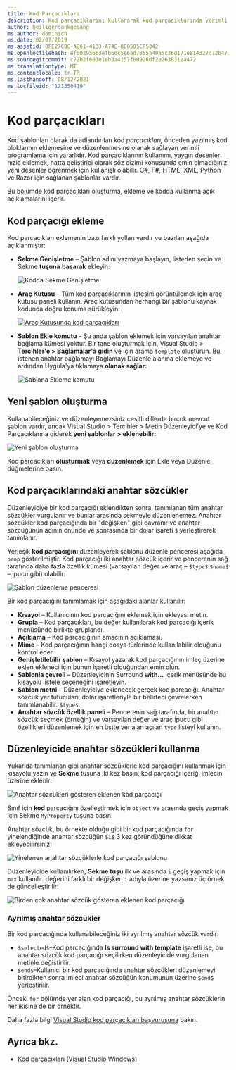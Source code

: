 ```yaml
---
title: Kod Parçacıkları
description: Kod parçacıklarını kullanarak kod parçacıklarında verimli bir şekilde program Mac için Visual Studio
author: heiligerdankgesang
ms.author: dominicn
ms.date: 02/07/2019
ms.assetid: 0FE27C0C-A861-4133-A74E-8D0505CF5342
ms.openlocfilehash: ef00295663efb60c5e6ad7855a49a5c36d171e814327c72b4775c68e0c10553a
ms.sourcegitcommit: c72b2f603e1eb3a4157f00926df2e263831ea472
ms.translationtype: MT
ms.contentlocale: tr-TR
ms.lasthandoff: 08/12/2021
ms.locfileid: "121350419"
---
```

# <a name="code-snippets"></a>Kod parçacıkları

Kod şablonları olarak da adlandırılan kod _parçacıkları,_ önceden yazılmış kod bloklarının eklemesine ve düzenlenmesine olanak sağlayan verimli programlama için yararlıdır. Kod parçacıklarının kullanımı, yaygın desenleri hızla eklemek, hatta geliştirici olarak söz dizimi konusunda emin olmadığınız yeni desenler öğrenmek için kullanışlı olabilir. C#, F#, HTML, XML, Python ve Razor için sağlanan şablonlar vardır.

Bu bölümde kod parçacıkları oluşturma, ekleme ve kodda kullanma açık açıklamalarını içerir.

## <a name="inserting-a-snippet"></a>Kod parçacığı ekleme

Kod parçacıkları eklemenin bazı farklı yolları vardır ve bazıları aşağıda açıklanmıştır:

- **Sekme Genişletme** &ndash; Şablon adını yazmaya başlayın, listeden seçin ve Sekme **tuşuna** **basarak** ekleyin:

  ![Kodda Sekme Genişletme](media/source-editor-image13.png)

- **Araç Kutusu** &ndash; Tüm kod parçacıklarının listesini görüntülemek için araç kutusu paneli kullanın. Araç kutusundan herhangi bir şablonu kaynak kodunda doğru konuma sürükleyin:

  [![Araç Kutusunda kod parçacıkları](media/source-editor-image14-sml.png)](media/source-editor-image14.png#lightbox)

- **Şablon Ekle komutu** &ndash; Şu anda şablon eklemek için varsayılan anahtar bağlama kümesi yoktur. Bir tane oluşturmak için, Visual Studio > **Tercihler'e > Bağlamalar'a gidin** ve için arama `template` oluşturun. Bu, istenen anahtar bağlamayı Bağlamayı Düzenle alanına eklemeye ve ardından Uygula'ya tıklamaya **olanak sağlar:**

  ![Şablona Ekleme komutu](media/source-editor-image15.png)

## <a name="creating-a-new-template"></a>Yeni şablon oluşturma

Kullanabileceğiniz ve düzenleyemezsiniz çeşitli dillerde birçok mevcut şablon vardır, ancak Visual Studio > Tercihler > Metin Düzenleyici'ye ve Kod Parçacıklarına giderek **yeni şablonlar > eklenebilir:**

![Yeni şablon oluşturma](media/source-editor-image12.png)

Kod parçacıkları **oluşturmak** veya **düzenlemek** için Ekle veya Düzenle düğmelerine basın.

## <a name="keywords-in-code-snippets"></a>Kod parçacıklarındaki anahtar sözcükler

Düzenleyiciye bir kod parçacığı eklendikten sonra, tanımlanan tüm anahtar sözcükler vurgulanır ve bunlar arasında sekmeyle düzenlenemez. Anahtar sözcükler kod parçacığında bir "değişken" gibi davranır ve anahtar sözcüğünün adının önünde ve sonrasında bir dolar işareti `$` yerleştirerek tanımlanır. 

Yerleşik **kod parçacığını** düzenleyerek şablonu düzenle penceresi aşağıda `prop` gösterilmiştir. Kod parçacığı iki anahtar sözcük içerir ve pencerenin sağ tarafında daha fazla özellik kümesi (varsayılan değer ve araç &ndash; `$type$` `$name$` &ndash; ipucu gibi) olabilir:

![Şablon düzenleme penceresi](media/source-editor-image12z.png)

Bir kod parçacığını tanımlamak için aşağıdaki alanlar kullanılır:

- **Kısayol** &ndash; Kullanıcının kod parçacığını eklemek için ekleyesi metin.
- **Grupla** &ndash; Kod parçacıkları, bu değer kullanılarak kod parçacığı içerik menüsünde birlikte gruplandı.
- **Açıklama** &ndash; Kod parçacığının amacının açıklaması.
- **Mime** &ndash; Kod parçacığının hangi dosya türlerinde kullanılabilir olduğunu kontrol eder.
- **Genişletilebilir şablon** &ndash; Kısayol yazarak kod parçacığının imleç üzerine eklen ekleneci için bunun işaretli olduğundan emin olun.
- **Şablonla çevreli** &ndash; Düzenleyicinin Surround **with...** içerik menüsünde bu kısayolu listele seçeneğini işaretleyin.
- **Şablon metni** &ndash; Düzenleyiciye eklenecek gerçek kod parçacığı. Anahtar sözcük yer tutucuları, dolar işaretleriyle bir belirteci çevrelerken tanımlanabilir. `$type$`.
- **Anahtar sözcük özellik paneli** &ndash; Pencerenin sağ tarafında, bir anahtar sözcük seçmek (örneğin) ve varsayılan değer ve araç ipucu gibi özellikleri düzenlemek için en üstte yer alan açılan `type` listeyi kullanın.

## <a name="using-keywords-in-the-editor"></a>Düzenleyicide anahtar sözcükleri kullanma

Yukarıda tanımlanan gibi anahtar sözcüklerle kod parçacığını kullanmak için kısayolu yazın ve **Sekme** tuşuna iki kez basın; kod parçacığı içeriği imlecin üzerine eklenir:

![Anahtar sözcükleri gösteren eklenen kod parçacığı](media/source-editor-image12a.png)

Sınıf için **kod** parçacığını özelleştirmek için `object` ve arasında geçiş yapmak için Sekme `MyProperty` tuşuna basın.

Anahtar sözcük, bu örnekte olduğu gibi bir kod parçacığında `for` yinelendiğinde anahtar sözcüğün `$i$` 3 kez göründüğüne dikkat ekleyebilirsiniz:

![Yinelenen anahtar sözcüklerle kod parçacığı şablonu](media/source-editor-image12b.png)

Düzenleyicide kullanılırken, **Sekme tuşu** ilk ve arasında `i` geçiş yapmak için `max` kullanılır. değerini farklı bir değişken `i` adıyla üzerine yazsanız üç örnek de güncelleştirilir:

![Birden çok anahtar sözcük gösteren eklenen kod parçacığı](media/source-editor-image12c.png)

### <a name="reserved-keywords"></a>Ayrılmış anahtar sözcükler

Bir kod parçacığında kullanabileceğiniz iki ayrılmış anahtar sözcük vardır:

- `$selected$`&ndash;Kod parçacığında **Is surround with template** işaretli ise, bu anahtar sözcük kod parçacığı seçilirken düzenleyicide vurgulanan metinle değiştirilir.
- `$end$`&ndash;Kullanıcı bir kod parçacığında anahtar sözcükleri düzenlemeyi bitirdikten sonra imleci anahtar sözcüğün konumunun üzerine `$end$` yerleştirilir.

Önceki `for` bölümde yer alan kod parçacığı, bu ayrılmış anahtar sözcüklerin her ikisine de bir örnektir.

Daha fazla bilgi [Visual Studio kod parçacıkları başvurusuna](/visualstudio/ide/code-snippets-schema-reference#keywords) bakın.

## <a name="see-also"></a>Ayrıca bkz.

- [Kod parçacıkları (Visual Studio Windows)](/visualstudio/ide/code-snippets)